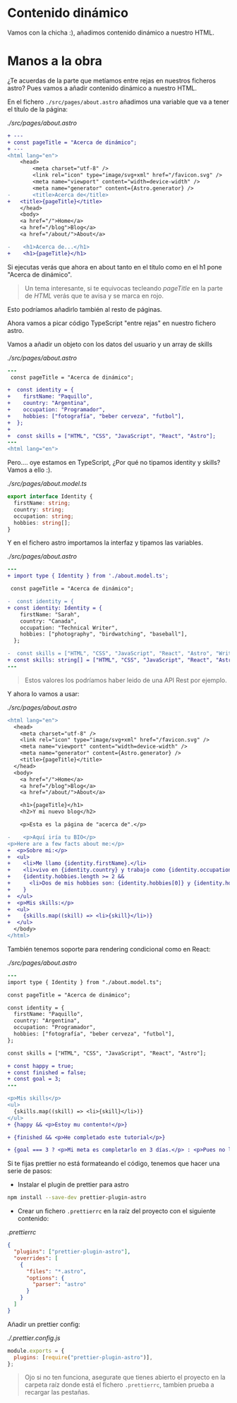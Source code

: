 # Contenido dinámico

Vamos con la chicha :), añadimos contenido dinámico a nuestro HTML.

# Manos a la obra

¿Te acuerdas de la parte que metíamos entre rejas en nuestros ficheros astro? Pues vamos a añadir contenido dinámico a nuestro HTML.

En el fichero `./src/pages/about.astro` añadimos una variable que va a tener el título de la página:

_./src/pages/about.astro_

```diff
+ ---
+ const pageTitle = "Acerca de dinámico";
+ ---
<html lang="en">
	<head>
		<meta charset="utf-8" />
		<link rel="icon" type="image/svg+xml" href="/favicon.svg" />
		<meta name="viewport" content="width=device-width" />
		<meta name="generator" content={Astro.generator} />
-		<title>Acerca de</title>
+   <title>{pageTitle}</title>
	</head>
	<body>
    <a href="/">Home</a>
    <a href="/blog">Blog</a>
    <a href="/about/">About</a>

-    <h1>Acerca de...</h1>
+    <h1>{pageTitle}</h1>
```

Si ejecutas verás que ahora en about tanto en el título como en el h1 pone "Acerca de dinámico".

> Un tema interesante, si te equivocas tecleando _pageTitle_ en la parte de _HTML_ verás que te avisa y se marca en rojo.

Esto podríamos añadirlo también al resto de páginas.

Ahora vamos a picar código TypeScript "entre rejas" en nuestro fichero astro.

Vamos a añadir un objeto con los datos del usuario y un array de skills

_./src/pages/about.astro_

```diff
---
 const pageTitle = "Acerca de dinámico";

+  const identity = {
+    firstName: "Paquillo",
+    country: "Argentina",
+    occupation: "Programador",
+    hobbies: ["fotografía", "beber cerveza", "futbol"],
+  };
+
+  const skills = ["HTML", "CSS", "JavaScript", "React", "Astro"];
---
<html lang="en">
```

Pero.... oye estamos en TypeScript, ¿Por qué no tipamos identity y skills? Vamos a ello :).

_./src/pages/about.model.ts_

```typescript
export interface Identity {
  firstName: string;
  country: string;
  occupation: string;
  hobbies: string[];
}
```

Y en el fichero astro importamos la interfaz y tipamos las variables.

_./src/pages/about.astro_

```diff
---
+ import type { Identity } from './about.model.ts';

 const pageTitle = "Acerca de dinámico";

-  const identity = {
+ const identity: Identity = {
    firstName: "Sarah",
    country: "Canada",
    occupation: "Technical Writer",
    hobbies: ["photography", "birdwatching", "baseball"],
  };

-  const skills = ["HTML", "CSS", "JavaScript", "React", "Astro", "Writing Docs"];
+ const skills: string[] = ["HTML", "CSS", "JavaScript", "React", "Astro", "Writing Docs"];
---
```

> Estos valores los podríamos haber leido de una API Rest por ejemplo.

Y ahora lo vamos a usar:

_./src/pages/about.astro_

```diff
<html lang="en">
  <head>
    <meta charset="utf-8" />
    <link rel="icon" type="image/svg+xml" href="/favicon.svg" />
    <meta name="viewport" content="width=device-width" />
    <meta name="generator" content={Astro.generator} />
    <title>{pageTitle}</title>
  </head>
  <body>
    <a href="/">Home</a>
    <a href="/blog">Blog</a>
    <a href="/about/">About</a>

    <h1>{pageTitle}</h1>
    <h2>Y mi nuevo blog</h2>

    <p>Esta es la página de "acerca de".</p>

-    <p>Aquí iría tu BIO</p>
<p>Here are a few facts about me:</p>
+  <p>Sobre mi:</p>
+  <ul>
+    <li>Me llamo {identity.firstName}.</li>
+    <li>vivo en {identity.country} y trabajo como {identity.occupation}.</li>
+    {identity.hobbies.length >= 2 &&
+      <li>Dos de mis hobbies son: {identity.hobbies[0]} y {identity.hobbies[1]}</li>
+    }
+  </ul>
+  <p>Mis skills:</p>
+  <ul>
+    {skills.map((skill) => <li>{skill}</li>)}
+  </ul>
  </body>
</html>
```


También tenemos soporte para rendering condicional como en React:

_./src/pages/about.astro_

```diff
---
import type { Identity } from "./about.model.ts";

const pageTitle = "Acerca de dinámico";

const identity = {
  firstName: "Paquillo",
  country: "Argentina",
  occupation: "Programador",
  hobbies: ["fotografía", "beber cerveza", "futbol"],
};

const skills = ["HTML", "CSS", "JavaScript", "React", "Astro"];

+ const happy = true;
+ const finished = false;
+ const goal = 3;
---
```

```diff
<p>Mis skills</p>
<ul>
  {skills.map((skill) => <li>{skill}</li>)}
</ul>
+ {happy && <p>Estoy mu contento!</p>}

+ {finished && <p>He completado este tutorial</p>}

+ {goal === 3 ? <p>Mi meta es completarlo en 3 días.</p> : <p>Pues no llevo tres días.</p>}
```


Si te fijas prettier no está formateando el código, tenemos que hacer una serie de pasos:

- Instalar el plugin de prettier para astro

```bash
npm install --save-dev prettier-plugin-astro
```

- Crear un fichero `.prettierrc` en la raíz del proyecto con el siguiente contenido:

_.prettierrc_

```json
{
  "plugins": ["prettier-plugin-astro"],
  "overrides": [
    {
      "files": "*.astro",
      "options": {
        "parser": "astro"
      }
    }
  ]
}
```

Añadir un prettier config:

_./.prettier.config.js_

```js
module.exports = {
  plugins: [require("prettier-plugin-astro")],
};
```

> Ojo si no ten funciona, asegurate que tienes abierto el proyecto en la carpeta raíz donde está el fichero `.prettierrc`, tambíen prueba a recargar las pestañas.